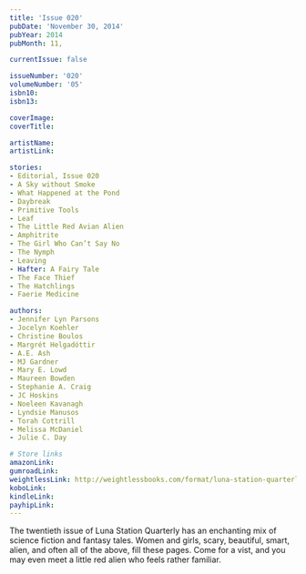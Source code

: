 ```yaml
---
title: 'Issue 020'
pubDate: 'November 30, 2014'
pubYear: 2014
pubMonth: 11,

currentIssue: false

issueNumber: '020'
volumeNumber: '05'
isbn10: 
isbn13: 

coverImage: 
coverTitle: 

artistName: 
artistLink: 

stories:
- Editorial, Issue 020
- A Sky without Smoke
- What Happened at the Pond
- Daybreak
- Primitive Tools
- Leaf
- The Little Red Avian Alien
- Amphitrite
- The Girl Who Can’t Say No
- The Nymph
- Leaving
- Hafter: A Fairy Tale
- The Face Thief
- The Hatchlings
- Faerie Medicine

authors:
- Jennifer Lyn Parsons
- Jocelyn Koehler
- Christine Boulos
- Margrét Helgadóttir
- A.E. Ash
- MJ Gardner
- Mary E. Lowd
- Maureen Bowden
- Stephanie A. Craig
- JC Hoskins
- Noeleen Kavanagh
- Lyndsie Manusos
- Torah Cottrill
- Melissa McDaniel
- Julie C. Day

# Store links
amazonLink: 
gumroadLink: 
weightlessLink: http://weightlessbooks.com/format/luna-station-quarterly-issue-20/
koboLink: 
kindleLink: 
payhipLink: 
---
```


The twentieth issue of Luna Station Quarterly has an enchanting mix of science fiction and fantasy tales. Women and girls, scary, beautiful, smart, alien, and often all of the above, fill these pages. Come for a vist, and you may even meet a little red alien who feels rather familiar.

